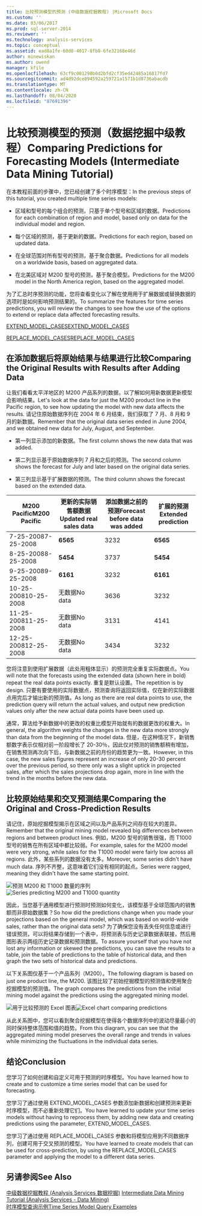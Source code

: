 ```yaml
---
title: 比较预测模型的预测 (中级数据挖掘教程) |Microsoft Docs
ms.custom: ''
ms.date: 03/06/2017
ms.prod: sql-server-2014
ms.reviewer: ''
ms.technology: analysis-services
ms.topic: conceptual
ms.assetid: ead8a1fe-60d8-4017-8fb8-6fe32168e46d
author: minewiskan
ms.author: owend
manager: kfile
ms.openlocfilehash: 63cf9c001298b0d2bfd2cf35ed42485a16817fd7
ms.sourcegitcommit: ad4d92dce894592a259721a1571b1d8736abacdb
ms.translationtype: MT
ms.contentlocale: zh-CN
ms.lasthandoff: 08/04/2020
ms.locfileid: "87691396"
---
```

# <a name="comparing-predictions-for-forecasting-models-intermediate-data-mining-tutorial"></a><span data-ttu-id="8d2d5-102">比较预测模型的预测（数据挖掘中级教程）</span><span class="sxs-lookup"><span data-stu-id="8d2d5-102">Comparing Predictions for Forecasting Models (Intermediate Data Mining Tutorial)</span></span>
  <span data-ttu-id="8d2d5-103">在本教程前面的步骤中，您已经创建了多个时序模型：</span><span class="sxs-lookup"><span data-stu-id="8d2d5-103">In the previous steps of this tutorial, you created multiple time series models:</span></span>  
  
-   <span data-ttu-id="8d2d5-104">区域和型号的每个组合的预测，只基于单个型号和区域的数据。</span><span class="sxs-lookup"><span data-stu-id="8d2d5-104">Predictions for each combination of region and model, based only on data for the individual model and region.</span></span>  
  
-   <span data-ttu-id="8d2d5-105">每个区域的预测，基于更新的数据。</span><span class="sxs-lookup"><span data-stu-id="8d2d5-105">Predictions for each region, based on updated data.</span></span>  
  
-   <span data-ttu-id="8d2d5-106">在全球范围对所有型号的预测，基于聚合数据。</span><span class="sxs-lookup"><span data-stu-id="8d2d5-106">Predictions for all models on a worldwide basis, based on aggregated data.</span></span>  
  
-   <span data-ttu-id="8d2d5-107">在北美区域对 M200 型号的预测，基于聚合模型。</span><span class="sxs-lookup"><span data-stu-id="8d2d5-107">Predictions for the M200 model in the North America region, based on the aggregated model.</span></span>  
  
 <span data-ttu-id="8d2d5-108">为了汇总时序预测的功能，您将查看变化以了解在使用用于扩展数据或替换数据的选项时是如何影响预测结果的。</span><span class="sxs-lookup"><span data-stu-id="8d2d5-108">To summarize the features for time series predictions, you will review the changes to see how the use of the options to extend or replace data affected forecasting results.</span></span>  
  
 [<span data-ttu-id="8d2d5-109">EXTEND_MODEL_CASES</span><span class="sxs-lookup"><span data-stu-id="8d2d5-109">EXTEND_MODEL_CASES</span></span>](#bkmk_EXTEND)  
  
 [<span data-ttu-id="8d2d5-110">REPLACE_MODEL_CASES</span><span class="sxs-lookup"><span data-stu-id="8d2d5-110">REPLACE_MODEL_CASES</span></span>](#bkmk_REPLACE)  
  
##  <a name="comparing-the-original-results-with-results-after-adding-data"></a><a name="bkmk_EXTEND"></a><span data-ttu-id="8d2d5-111">在添加数据后将原始结果与结果进行比较</span><span class="sxs-lookup"><span data-stu-id="8d2d5-111">Comparing the Original Results with Results after Adding Data</span></span>  
 <span data-ttu-id="8d2d5-112">让我们看看太平洋地区的 M200 产品系列的数据，以了解如何用新数据更新模型会影响结果。</span><span class="sxs-lookup"><span data-stu-id="8d2d5-112">Let's look at the data for just the M200 product line in the Pacific region, to see how updating the model with new data affects the results.</span></span> <span data-ttu-id="8d2d5-113">请记住原始数据序列在 2004 年 6 月结束，我们获取了 7 月、8 月和 9 月的新数据。</span><span class="sxs-lookup"><span data-stu-id="8d2d5-113">Remember that the original data series ended in June 2004, and we obtained new data for July, August, and September.</span></span>  
  
-   <span data-ttu-id="8d2d5-114">第一列显示添加的新数据。</span><span class="sxs-lookup"><span data-stu-id="8d2d5-114">The first column shows the new data that was added.</span></span>  
  
-   <span data-ttu-id="8d2d5-115">第二列显示基于原始数据序列 7 月和之后的预测。</span><span class="sxs-lookup"><span data-stu-id="8d2d5-115">The second column shows the forecast for July and later based on the original data series.</span></span>  
  
-   <span data-ttu-id="8d2d5-116">第三列显示基于扩展数据的预测。</span><span class="sxs-lookup"><span data-stu-id="8d2d5-116">The third column shows the forecast based on the extended data.</span></span>  
  
|<span data-ttu-id="8d2d5-117">**M200 Pacific**</span><span class="sxs-lookup"><span data-stu-id="8d2d5-117">**M200 Pacific**</span></span>|<span data-ttu-id="8d2d5-118">更新的实际销售额数据</span><span class="sxs-lookup"><span data-stu-id="8d2d5-118">Updated real sales data</span></span>|<span data-ttu-id="8d2d5-119">添加数据之前的预测</span><span class="sxs-lookup"><span data-stu-id="8d2d5-119">Forecast before data was added</span></span>|<span data-ttu-id="8d2d5-120">扩展的预测</span><span class="sxs-lookup"><span data-stu-id="8d2d5-120">Extended prediction</span></span>|  
|----------------------|-----------------------------|------------------------------------|-------------------------|  
|<span data-ttu-id="8d2d5-121">7-25-2008</span><span class="sxs-lookup"><span data-stu-id="8d2d5-121">7-25-2008</span></span>|<span data-ttu-id="8d2d5-122">**65**</span><span class="sxs-lookup"><span data-stu-id="8d2d5-122">**65**</span></span>|<span data-ttu-id="8d2d5-123">32</span><span class="sxs-lookup"><span data-stu-id="8d2d5-123">32</span></span>|<span data-ttu-id="8d2d5-124">**65**</span><span class="sxs-lookup"><span data-stu-id="8d2d5-124">**65**</span></span>|  
|<span data-ttu-id="8d2d5-125">8-25-2008</span><span class="sxs-lookup"><span data-stu-id="8d2d5-125">8-25-2008</span></span>|<span data-ttu-id="8d2d5-126">**54**</span><span class="sxs-lookup"><span data-stu-id="8d2d5-126">**54**</span></span>|<span data-ttu-id="8d2d5-127">37</span><span class="sxs-lookup"><span data-stu-id="8d2d5-127">37</span></span>|<span data-ttu-id="8d2d5-128">**54**</span><span class="sxs-lookup"><span data-stu-id="8d2d5-128">**54**</span></span>|  
|<span data-ttu-id="8d2d5-129">9-25-2008</span><span class="sxs-lookup"><span data-stu-id="8d2d5-129">9-25-2008</span></span>|<span data-ttu-id="8d2d5-130">**61**</span><span class="sxs-lookup"><span data-stu-id="8d2d5-130">**61**</span></span>|<span data-ttu-id="8d2d5-131">32</span><span class="sxs-lookup"><span data-stu-id="8d2d5-131">32</span></span>|<span data-ttu-id="8d2d5-132">**61**</span><span class="sxs-lookup"><span data-stu-id="8d2d5-132">**61**</span></span>|  
|<span data-ttu-id="8d2d5-133">10-25-2008</span><span class="sxs-lookup"><span data-stu-id="8d2d5-133">10-25-2008</span></span>|<span data-ttu-id="8d2d5-134">无数据</span><span class="sxs-lookup"><span data-stu-id="8d2d5-134">No data</span></span>|<span data-ttu-id="8d2d5-135">36</span><span class="sxs-lookup"><span data-stu-id="8d2d5-135">36</span></span>|<span data-ttu-id="8d2d5-136">32</span><span class="sxs-lookup"><span data-stu-id="8d2d5-136">32</span></span>|  
|<span data-ttu-id="8d2d5-137">11-25-2008</span><span class="sxs-lookup"><span data-stu-id="8d2d5-137">11-25-2008</span></span>|<span data-ttu-id="8d2d5-138">无数据</span><span class="sxs-lookup"><span data-stu-id="8d2d5-138">No data</span></span>|<span data-ttu-id="8d2d5-139">31</span><span class="sxs-lookup"><span data-stu-id="8d2d5-139">31</span></span>|<span data-ttu-id="8d2d5-140">41</span><span class="sxs-lookup"><span data-stu-id="8d2d5-140">41</span></span>|  
|<span data-ttu-id="8d2d5-141">12-25-2008</span><span class="sxs-lookup"><span data-stu-id="8d2d5-141">12-25-2008</span></span>|<span data-ttu-id="8d2d5-142">无数据</span><span class="sxs-lookup"><span data-stu-id="8d2d5-142">No data</span></span>|<span data-ttu-id="8d2d5-143">34</span><span class="sxs-lookup"><span data-stu-id="8d2d5-143">34</span></span>|<span data-ttu-id="8d2d5-144">32</span><span class="sxs-lookup"><span data-stu-id="8d2d5-144">32</span></span>|  
  
 <span data-ttu-id="8d2d5-145">您将注意到使用扩展数据（此处用粗体显示）的预测完全重复实际数据点。</span><span class="sxs-lookup"><span data-stu-id="8d2d5-145">You will note that the forecasts using the extended data (shown here in bold) repeat the real data points exactly.</span></span> <span data-ttu-id="8d2d5-146">重复是默认设置。</span><span class="sxs-lookup"><span data-stu-id="8d2d5-146">The repetition is by design.</span></span> <span data-ttu-id="8d2d5-147">只要有要使用的实际数据点，预测查询将返回实际值，仅在新的实际数据点用完后才输出新的预测值。</span><span class="sxs-lookup"><span data-stu-id="8d2d5-147">As long as there are real data points to use, the prediction query will return the actual values, and output new prediction values only after the new actual data points have been used up.</span></span>  
  
 <span data-ttu-id="8d2d5-148">通常，算法给予新数据中的更改的权重比模型开始就有的数据更改的权重大。</span><span class="sxs-lookup"><span data-stu-id="8d2d5-148">In general, the algorithm weights the changes in the new data more strongly than data from the beginning of the model data.</span></span> <span data-ttu-id="8d2d5-149">但是，在这种情况下，新销售额数字表示仅相对前一阶段增长了 20-30％，因此仅对预测的销售额稍有增加，在销售预测再次向下后，与新数据之前的月份的趋势更为一致。</span><span class="sxs-lookup"><span data-stu-id="8d2d5-149">However, in this case, the new sales figures represent an increase of only 20-30 percent over the previous period, so there only was a slight uptick in projected sales, after which the sales projections drop again, more in line with the trend in the months before the new data.</span></span>  
  
##  <a name="comparing-the-original-and-cross-prediction-results"></a><a name="bkmk_REPLACE"></a><span data-ttu-id="8d2d5-150">比较原始结果和交叉预测结果</span><span class="sxs-lookup"><span data-stu-id="8d2d5-150">Comparing the Original and Cross-Prediction Results</span></span>  
 <span data-ttu-id="8d2d5-151">请记住，原始挖掘模型揭示在区域之间以及产品系列之间存在较大的差异。</span><span class="sxs-lookup"><span data-stu-id="8d2d5-151">Remember that the original mining model revealed big differences between regions and between product lines.</span></span> <span data-ttu-id="8d2d5-152">例如，M200 型号的销售很强，而 T1000 型号的销售在所有区域中都比较弱。</span><span class="sxs-lookup"><span data-stu-id="8d2d5-152">For example, sales for the M200 model were very strong, while sales for the T1000 model were fairly low across all regions.</span></span> <span data-ttu-id="8d2d5-153">此外，某些系列的数据没有太多。</span><span class="sxs-lookup"><span data-stu-id="8d2d5-153">Moreover, some series didn't have much data.</span></span> <span data-ttu-id="8d2d5-154">序列不齐整，这意味着它们没有相同的起点。</span><span class="sxs-lookup"><span data-stu-id="8d2d5-154">Series were ragged, meaning they didn't have the same starting point.</span></span>  
  
 <span data-ttu-id="8d2d5-155">![预测 M200 和 T1000 数量的序列](../../2014/tutorials/media/6series-defaultforecasting.gif "预测 M200 和 T1000 数量的序列")</span><span class="sxs-lookup"><span data-stu-id="8d2d5-155">![Series predicting M200 and T1000 quantity](../../2014/tutorials/media/6series-defaultforecasting.gif "Series predicting M200 and T1000 quantity")</span></span>  
  
 <span data-ttu-id="8d2d5-156">因此，当您基于通用模型进行预测时预测如何变化，该模型基于全球范围内的销售额而非原始数据集？</span><span class="sxs-lookup"><span data-stu-id="8d2d5-156">So how did the predictions change when you made your projections based on the general model, which was based on world-wide sales, rather than the original data sets?</span></span> <span data-ttu-id="8d2d5-157">为了确保您没有丢失任何信息或进行错误预测，可以将结果存储到一个表中，将预测表与历史记录数据表联接，然后用图形表示两组历史记录数据和预测数据。</span><span class="sxs-lookup"><span data-stu-id="8d2d5-157">To assure yourself that you have not lost any information or skewed the predictions, you can save the results to a table, join the table of predictions to the table of historical data, and then graph the two sets of historical data and predictions.</span></span>  
  
 <span data-ttu-id="8d2d5-158">以下关系图仅基于一个产品系列（M200）。</span><span class="sxs-lookup"><span data-stu-id="8d2d5-158">The following diagram is based on just one product line, the M200.</span></span> <span data-ttu-id="8d2d5-159">该图比较了初始挖掘模型的预测值和使用聚合挖掘模型的预测值。</span><span class="sxs-lookup"><span data-stu-id="8d2d5-159">The graph compares the predictions from the initial mining model against the predictions using the aggregated mining model.</span></span>  
  
 <span data-ttu-id="8d2d5-160">![用于比较预测的 Excel 图表](../../2014/tutorials/media/m200-predictions-compared.gif "用于比较预测的 Excel 图表")</span><span class="sxs-lookup"><span data-stu-id="8d2d5-160">![Excel chart comparing predictions](../../2014/tutorials/media/m200-predictions-compared.gif "Excel chart comparing predictions")</span></span>  
  
 <span data-ttu-id="8d2d5-161">从此关系图中，您可以看到聚合挖掘模型在使得各个数据序列中的波动尽量最小的同时保持整体范围和值的趋势。</span><span class="sxs-lookup"><span data-stu-id="8d2d5-161">From this diagram, you can see that the aggregated mining model preserves the overall range and trends in values while minimizing the fluctuations in the individual data series.</span></span>  
  
## <a name="conclusion"></a><span data-ttu-id="8d2d5-162">结论</span><span class="sxs-lookup"><span data-stu-id="8d2d5-162">Conclusion</span></span>  
 <span data-ttu-id="8d2d5-163">您学习了如何创建和自定义可用于预测的时序模型。</span><span class="sxs-lookup"><span data-stu-id="8d2d5-163">You have learned how to create and to customize a time series model that can be used for forecasting.</span></span>  
  
 <span data-ttu-id="8d2d5-164">您学习了通过使用 EXTEND_MODEL_CASES 参数添加新数据和创建预测来更新时序模型，而不必重新处理它们。</span><span class="sxs-lookup"><span data-stu-id="8d2d5-164">You have learned to update your time series models without having to reprocess them, by adding new data and creating predictions using the parameter, EXTEND_MODEL_CASES.</span></span>  
  
 <span data-ttu-id="8d2d5-165">您学习了通过使用 REPLACE_MODEL_CASES 参数和将模型应用到不同数据序列，创建可用于交叉预测的模型。</span><span class="sxs-lookup"><span data-stu-id="8d2d5-165">You have learned to create models that can be used for cross-prediction, by using the REPLACE_MODEL_CASES parameter and applying the model to a different data series.</span></span>  
  
## <a name="see-also"></a><span data-ttu-id="8d2d5-166">另请参阅</span><span class="sxs-lookup"><span data-stu-id="8d2d5-166">See Also</span></span>  
 <span data-ttu-id="8d2d5-167">[中级数据挖掘教程 &#40;Analysis Services 数据挖掘&#41;](../../2014/tutorials/intermediate-data-mining-tutorial-analysis-services-data-mining.md) </span><span class="sxs-lookup"><span data-stu-id="8d2d5-167">[Intermediate Data Mining Tutorial &#40;Analysis Services - Data Mining&#41;](../../2014/tutorials/intermediate-data-mining-tutorial-analysis-services-data-mining.md) </span></span>  
 [<span data-ttu-id="8d2d5-168">时序模型查询示例</span><span class="sxs-lookup"><span data-stu-id="8d2d5-168">Time Series Model Query Examples</span></span>](../../2014/analysis-services/data-mining/time-series-model-query-examples.md)  
  
  
